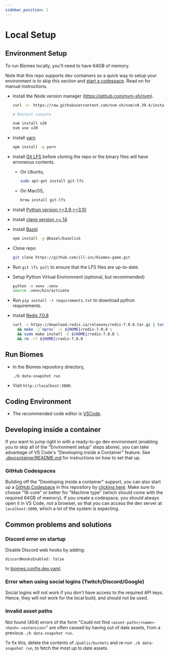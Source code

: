 ```yaml
---
sidebar_position: 1
---
```


# Local Setup

## Environment Setup

To run Biomes locally, you'll need to have 64GB of memory.

Note that this repo supports dev containers so a quick way to setup your environment is to skip this section and [start a codespace](#github-codespaces). Read on for manual instructions.

- Install the Node version manager (https://github.com/nvm-sh/nvm).

  ```bash
  curl -o- https://raw.githubusercontent.com/nvm-sh/nvm/v0.39.4/install.sh | bash

  # Restart console

  nvm install v20
  nvm use v20
  ```

- Install [yarn](https://yarnpkg.com/)
  ```bash
  npm install -g yarn
  ```
- Install [Git LFS](https://git-lfs.github.com/) before cloning the repo or the binary files will have erroneous contents.
  - On Ubuntu,
    ```bash
    sudo apt-get install git-lfs
    ```
  - On MacOS,
    ```bash
    brew install git-lfs
    ```
- Install [Python version >=3.9,<=3.10](https://www.python.org/)
- Install [clang version >= 14](https://clang.llvm.org/)
- Install [Bazel](https://bazel.build/install)
  ```bash
  npm install -g @bazel/bazelisk
  ```
- Clone repo
  ```bash
  git clone https://github.com/ill-inc/biomes-game.git
  ```
- Run `git lfs pull` to ensure that the LFS files are up-to-date.
- Setup Python Virtual Environment (optional, but recommended)
  ```bash
  python -m venv .venv
  source .venv/bin/activate
  ```
- Run `pip install -r requirements.txt` to download python requirements.
- Install [Redis 7.0.8](https://redis.io/)
  ```bash
  curl -s https://download.redis.io/releases/redis-7.0.8.tar.gz | tar xvz -C ${HOME} \
    && make -j`nproc` -C ${HOME}/redis-7.0.8 \
    && sudo make install -C ${HOME}/redis-7.0.8 \
    && rm -rf ${HOME}/redis-7.0.8
  ```

## Run Biomes

- In the Biomes repository directory,
  ```bash
  ./b data-snapshot run
  ```
- Visit `http://localhost:3000`.

## Coding Environment

- The recommended code editor is [VSCode](https://code.visualstudio.com/).

## Developing inside a container

If you want to jump right in with a ready-to-go dev environment (enabling you to skip all of the "Environment setup" steps above), you can take advantage of VS Code's "Developing inside a Container" feature. See [.devcontainer/README.md](https://github.com/ill-inc/biomes-game/blob/main/.devcontainer/README.md) for instructions on how to set that up.

### GitHub Codespaces

Building off the "Developing inside a container" support, you can also start
up a [GitHub Codespace](https://github.com/features/codespaces) in this repository by [clicking here](https://github.com/codespaces/new?hide_repo_select=true&ref=main&repo=677467268&skip_quickstart=true). Make sure to choose "16-core" or better for "Machine type" (which should come with the required 64GB of memory). If you create a codespace, you should always open it in VS Code, _not_ a browser, so that you can access the dev server at `localhost:3000`, which a lot of the system is expecting.

## Common problems and solutions

### Discord error on startup

Disable Discord web hooks by adding:

```
discordHooksEnabled: false
```

to [biomes.config.dev.yaml](https://github.com/ill-inc/biomes-game/blob/main/biomes.config.dev.yaml).

### Error when using social logins (Twitch/Discord/Google)

Social logins will not work if you don't have access to the required API keys. Hence, they will not work for the local build, and should not be used.

### Invalid asset paths

Not found (404) errors of the form "Could not find `<asset-path>/<name>-<hash>.<extension>`" are often caused by having out of date assets, from a previous `./b data-snapshot run`.

To fix this, delete the contents of `/public/buckets` and re-run `./b data-snapshot run`, to fetch the most up to date assets.
